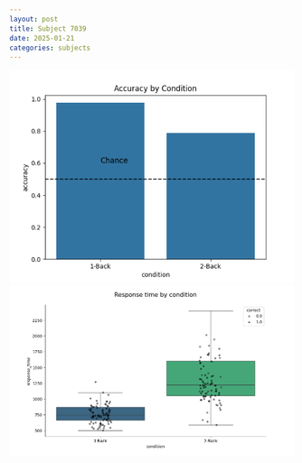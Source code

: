 ```yaml
---
layout: post
title: Subject 7039
date: 2025-01-21
categories: subjects
---
```


![](data/7039/run-1/7039_ATS_acc.png)
![](data/7039/run-1/7039_ATS_rt.png)
